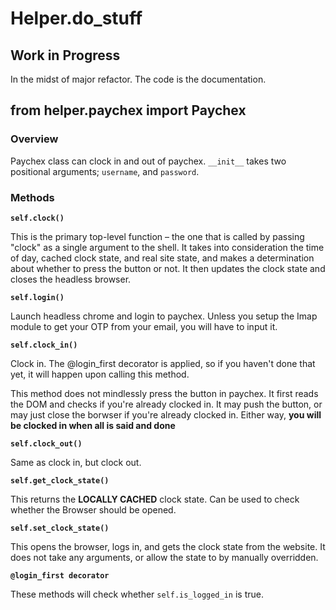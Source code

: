 # Helper.do_stuff

## Work in Progress

In the midst of major refactor. The code is the documentation.

## from helper.paychex import Paychex

### Overview

Paychex class can clock in and out of paychex. `__init__` takes two positional
arguments; `username`, and `password`.

### Methods

**`self.clock()`**

This is the primary top-level function – the one that is called by passing
"clock" as a single argument to the shell. It takes into consideration the time
of day, cached clock state, and real site state, and makes a determination about
whether to press the button or not. It then updates the clock state and closes
the headless browser.

**`self.login()`**

Launch headless chrome and login to paychex. Unless you setup the Imap module
to get your OTP from your email, you will have to input it.

**`self.clock_in()`**

Clock in. The @login_first decorator is applied, so if you haven't done that yet,
it will happen upon calling this method.

This method does not mindlessly press the button in paychex. It first reads the
DOM and checks if you're already clocked in. It may push the button, or may just
close the borwser if you're already clocked in. Either way,
**you will be clocked in when all is said and done**

**`self.clock_out()`**

Same as clock in, but clock out.

**`self.get_clock_state()`**

This returns the **LOCALLY CACHED** clock state. Can be used to check whether
the Browser should be opened.

**`self.set_clock_state()`**

This opens the browser, logs in, and gets the clock state from the website.
It does not take any arguments, or allow the state to by manually overridden.

**`@login_first decorator`**

These methods will check whether `self.is_logged_in` is true.
